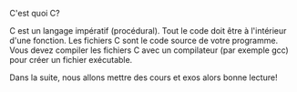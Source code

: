 C'est quoi C?

C est un langage impératif (procédural).
Tout le code doit être à l'intérieur d'une fonction.
Les fichiers C sont le code source de votre programme.
Vous devez compiler les fichiers C avec un compilateur (par exemple gcc) pour créer un
fichier exécutable.

Dans la suite, nous allons mettre des cours et exos alors bonne lecture!
